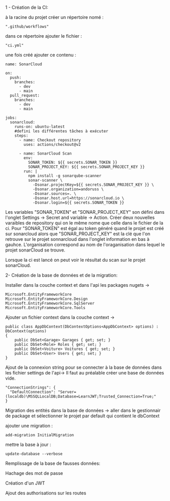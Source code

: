 1 - Création de la CI:

à la racine du projet créer un répertoire nomé : 
    
    ".github/workflows"
    
dans ce répertoire ajouter le fichier : 
    
    "ci.yml"

une fois créé ajouter ce contenu :
    
    name: SonarCloud

    on:
      push:
        branches:
          - dev
          - main
      pull_request:
        branches:
          - dev
          - main

    jobs:
      sonarcloud:
        runs-on: ubuntu-latest
        #defini les différentes tâches à exécuter 
        steps:
          - name: Checkout repository
            uses: actions/checkout@v2
    
          - name: SonarCloud Scan
            env:
              SONAR_TOKEN: ${{ secrets.SONAR_TOKEN }}
              SONAR_PROJECT_KEY: ${{ secrets.SONAR_PROJECT_KEY }}
            run: |
              npm install -g sonarqube-scanner
              sonar-scanner \
                -Dsonar.projectKey=${{ secrets.SONAR_PROJECT_KEY }} \
                -Dsonar.organization=andoruss \
                -Dsonar.sources=. \
                -Dsonar.host.url=https://sonarcloud.io \
                -Dsonar.login=${{ secrets.SONAR_TOKEN }}

Les variables "SONAR_TOKEN" et "SONAR_PROJECT_KEY" son défini dans l'onglet Settings -> Secret and variable -> Action.
Créer deux nouvelles varaibles de repository qui on le même nome que celle dans le fichier de la ci.
Pour "SONAR_TOKEN" est égal au token généré quand le projet est créé sur sonarcloud alors que "SONAR_PROJECT_KEY" est la clé que l'on retrouve sur le projet sonnarcloud dans l'onglet information en bas à gauhce. L'organisation correspond au nom de l'oraganisation dans lequel le projet sonarCloud se trouve.

Lorsque la ci est lancé on peut voir le résultat du scan sur le projet sonarCloud.

2- Création de la base de données et de la migration: 

Installer dans la couche context et dans l'api les packages nugets ->
    
    Microsoft.EntityFrameworkCore
    Microsoft.EntityFrameworkCore.Design
    Microsoft.EntityFrameworkCore.SqlServer
    Microsoft.EntityFrameworkCore.Tools

Ajouter un fichier context dans la couche context ->

    public class AppDbContext(DbContextOptions<AppDbContext> options) : DbContext(options)
    {    
        public DbSet<Garage> Garages { get; set; }
        public DbSet<Role> Roles { get; set; }
        public DbSet<Voiture> Voitures { get; set; }
        public DbSet<User> Users { get; set; }
    }

Ajout de la connexion string pour se connecter à la base de données dans les fichier settings de l'api->
Il faut au préalable créer une base de données vide.

    "ConnectionStrings": {
      "DefaultConnection": "Server=(localdb)\MSSQLLocalDB;Database=LearnJWT;Trusted_Connection=True;"
    }

Migration des entités dans la base de données -> 
aller dans le gestionnair de package et sélectionner le projet par default qui contient le dbContext

ajouter une migration :

    add-migration InitialMigration
    
mettre la base à jour :

    update-database --verbose

    

Remplissage de la base de fausses données:

Hachage des mot de passe

Création d'un JWT 

Ajout des authorisations sur les routes

